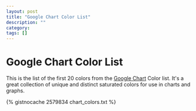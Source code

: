 ```yaml
---
layout: post
title: "Google Chart Color List"
description: ""
category: 
tags: []
---
```

# Google Chart Color List

This is the list of the first 20 colors from the [Google Chart][glc] Color list.
It's a great collection of unique and distinct saturated colors for use in
charts and graphs.

{% gistnocache 2579834 chart_colors.txt %}

[glc]: https://developers.google.com/chart/